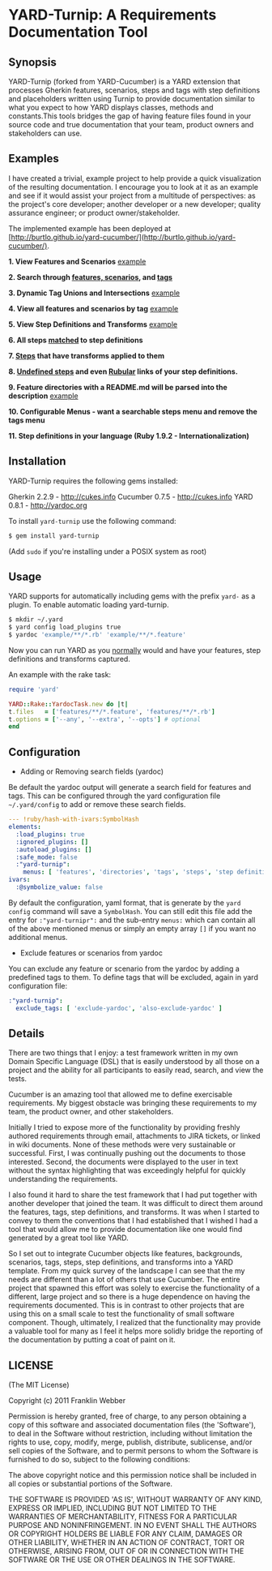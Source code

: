 # YARD-Turnip: A Requirements Documentation Tool

## Synopsis

YARD-Turnip (forked from YARD-Cucumber) is a YARD extension that processes
Gherkin features, scenarios, steps and tags with step definitions and placeholders written using Turnip
to provide documentation similar to what you expect to how YARD displays
classes, methods and constants.This tools bridges the gap of having feature
files found in your source code and true documentation that your team, product
owners and stakeholders can use.

## Examples

I have created a trivial, example project to help provide a quick
visualization of the resulting documentation. I encourage you to look at it as
an example and see if it would assist your project from a multitude of
perspectives: as the project's core developer; another developer or a new
developer; quality assurance engineer; or product owner/stakeholder.

The implemented example has been deployed at [http://burtlo.github.io/yard-cucumber/](http://burtlo.github.io/yard-cucumber/).

**1. View Features and Scenarios** [example](http://burtlo.github.io/yard-cucumber/requirements.html)

**2. Search through [features, scenarios](http://burtlo.github.io/yard-cucumber/feature_list.html), and [tags](http://burtlo.github.io/yard-cucumber/tag_list.html)**

**3. Dynamic Tag Unions and Intersections** [example](http://burtlo.github.io/yard-cucumber/requirements/tags.html)

**4. View all features and scenarios by tag** [example](http://burtlo.github.io/yard-cucumber/requirements/tags/bvt.html)

**5. View Step Definitions and Transforms** [example](http://burtlo.github.io/yard-cucumber/requirements/step_transformers.html)

**6. All steps [matched](http://burtlo.github.io/yard-cucumber/requirements/step_transformers.html#definition_5-stepdefinition) to step definitions**

**7. [Steps](http://burtlo.github.io/yard-cucumber/requirements/step_transformers.html#step_transform7-steptransform) that have transforms applied to them**

**8. [Undefined steps](http://burtlo.github.io/yard-cucumber/requirements/step_transformers.html#undefined_steps) and even [Rubular](http://rubular.com/) links of your step definitions.**

**9. Feature directories with a README.md will be parsed into the description** [example](http://burtlo.github.io/yard-cucumber/requirements/example/child_feature.html)

**10. Configurable Menus - want a searchable steps menu and remove the tags menu**

**11. Step definitions in your language (Ruby 1.9.2 - Internationalization)**

## Installation

YARD-Turnip requires the following gems installed:

Gherkin 2.2.9 - http://cukes.info
Cucumber 0.7.5 - http://cukes.info
YARD 0.8.1 - http://yardoc.org

To install `yard-turnip` use the following command:

```bash
$ gem install yard-turnip
```

(Add `sudo` if you're installing under a POSIX system as root)

## Usage

YARD supports for automatically including gems with the prefix `yard-`
as a plugin. To enable automatic loading yard-turnip.

```bash
$ mkdir ~/.yard
$ yard config load_plugins true
$ yardoc 'example/**/*.rb' 'example/**/*.feature'
```

Now you can run YARD as you [normally](https://github.com/lsegal/yard) would and
have your features, step definitions and transforms captured.

An example with the rake task:

```ruby
require 'yard'

YARD::Rake::YardocTask.new do |t|
t.files   = ['features/**/*.feature', 'features/**/*.rb']
t.options = ['--any', '--extra', '--opts'] # optional
end
```


## Configuration

* Adding or Removing search fields (yardoc)

Be default the yardoc output will generate a search field for features and tags.
This can be configured through the yard configuration file `~/.yard/config` to
add or remove these search fields.

```yaml
--- !ruby/hash-with-ivars:SymbolHash
elements:
  :load_plugins: true
  :ignored_plugins: []
  :autoload_plugins: []
  :safe_mode: false
  :"yard-turnip":
    menus: [ 'features', 'directories', 'tags', 'steps', 'step definitions' ]
ivars:
  :@symbolize_value: false
```

By default the configuration, yaml format, that is generate by the `yard config`
command will save a `SymbolHash`. You can still edit this file add the entry for
`:"yard-turnipr":` and the sub-entry `menus:` which can contain all of the above
mentioned menus or simply an empty array `[]` if you want no additional menus.

* Exclude features or scenarios from yardoc

You can exclude any feature or scenario from the yardoc by adding a predefined tags to them.
To define tags that will be excluded, again in yard configuration file:

```yaml
:"yard-turnip":
  exclude_tags: [ 'exclude-yardoc', 'also-exclude-yardoc' ]
```

## Details

There are two things that I enjoy: a test framework written in my own Domain
Specific Language (DSL) that is easily understood by all those on a project
and the ability for all participants to easily read, search, and view the tests.

Cucumber is an amazing tool that allowed me to define exercisable requirements.
My biggest obstacle was bringing these requirements to my team, the product
owner, and other stakeholders.

Initially I tried to expose more of the functionality by providing freshly
authored requirements through email, attachments to JIRA tickets, or linked in
wiki documents. None of these methods were very sustainable or successful.
First, I was continually pushing out the documents to those interested.
Second, the documents were displayed to the user in text without the syntax
highlighting that was exceedingly helpful for quickly understanding the requirements.

I also found it hard to share the test framework that I had put together with
another developer that joined the team. It was difficult to direct them around
the features, tags, step definitions, and transforms. It was when I started to
convey to them the conventions that I had established that I wished I had a
tool that would allow me to provide documentation like one would find generated
by a great tool like YARD.

So I set out to integrate Cucumber objects like features, backgrounds,
scenarios, tags, steps, step definitions, and transforms into a YARD template.
From my quick survey of the landscape I can see that the my needs are
different than a lot of others that use Cucumber.  The entire project that
spawned this effort was solely to exercise the functionality of a different,
large project and so there is a huge dependence on having the requirements
documented.  This is in contrast to other projects that are using this on a
small scale to test the functionality of small software component.  Though,
ultimately, I realized that the functionality may provide a valuable tool for
many as I feel it helps more solidly bridge the reporting of the documentation
by putting a coat of paint on it.


## LICENSE

(The MIT License)

Copyright (c) 2011 Franklin Webber

Permission is hereby granted, free of charge, to any person obtaining
a copy of this software and associated documentation files (the
'Software'), to deal in the Software without restriction, including
without limitation the rights to use, copy, modify, merge, publish,
distribute, sublicense, and/or sell copies of the Software, and to
permit persons to whom the Software is furnished to do so, subject to
the following conditions:

The above copyright notice and this permission notice shall be
included in all copies or substantial portions of the Software.

THE SOFTWARE IS PROVIDED 'AS IS', WITHOUT WARRANTY OF ANY KIND,
EXPRESS OR IMPLIED, INCLUDING BUT NOT LIMITED TO THE WARRANTIES OF
MERCHANTABILITY, FITNESS FOR A PARTICULAR PURPOSE AND NONINFRINGEMENT.
IN NO EVENT SHALL THE AUTHORS OR COPYRIGHT HOLDERS BE LIABLE FOR ANY
CLAIM, DAMAGES OR OTHER LIABILITY, WHETHER IN AN ACTION OF CONTRACT,
TORT OR OTHERWISE, ARISING FROM, OUT OF OR IN CONNECTION WITH THE
SOFTWARE OR THE USE OR OTHER DEALINGS IN THE SOFTWARE.
